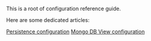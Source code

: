 This is a root of configuration reference guide.

Here are some dedicated articles:

[Persistence configuration](persistence.md)
[Mongo DB View configuration](view-mongo.md)
